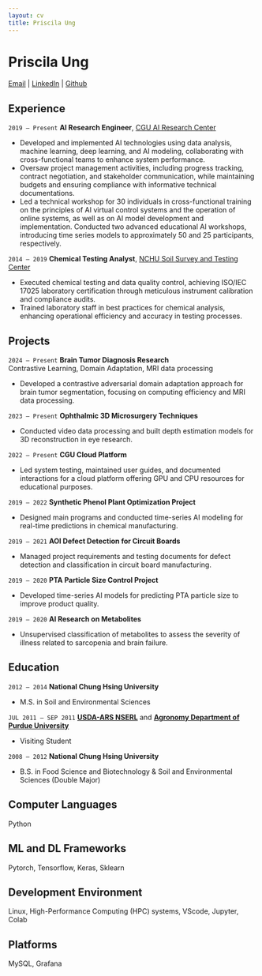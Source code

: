 ```yaml
---
layout: cv
title: Priscila Ung
---
```

# Priscila Ung
<div id="webaddress">
<a href="mailto:pici9218@gmail.com">Email</a>
| <a href="https://www.linkedin.com/in/priscilaung">LinkedIn</a>
| <a href="https://github.com/Poopogen">Github</a> 
</div>



## Experience
`2019 – Present`
__AI Research Engineer__, [CGU AI Research Center](https://www.cgu.edu.tw/aic-en)
- Developed and implemented AI technologies using data analysis, machine learning, deep learning, and AI modeling, collaborating with cross-functional teams to enhance system performance.
- Oversaw project management activities, including progress tracking, contract negotiation, and stakeholder communication, while maintaining budgets and ensuring compliance with informative technical documentations.
- Led a technical workshop for 30 individuals in cross-functional training on the principles of AI virtual control systems and the operation of online systems, as well as on AI model development and implementation. Conducted two advanced educational AI workshops, introducing time series models to approximately 50 and 25 participants, respectively.

`2014 – 2019`
__Chemical Testing Analyst__, [NCHU Soil Survey and Testing Center](https://sstc.nchu.edu.tw/EN/index)
- Executed chemical testing and data quality control, achieving ISO/IEC 17025 laboratory certification through meticulous instrument calibration and compliance audits.
- Trained laboratory staff in best practices for chemical analysis, enhancing operational efficiency and accuracy in testing processes.




## Projects
`2024 – Present`
__Brain Tumor Diagnosis Research__  
Contrastive Learning, Domain Adaptation, MRI data processing
- Developed a contrastive adversarial domain adaptation approach for brain tumor segmentation, focusing on computing efficiency and MRI data processing.

`2023 – Present`
__Ophthalmic 3D Microsurgery Techniques__ 
- Conducted video data processing and built depth estimation models for 3D reconstruction in eye research.

`2022 – Present`
__CGU Cloud Platform__ 
- Led system testing, maintained user guides, and documented interactions for a cloud platform offering GPU and CPU resources for educational purposes.

`2019 – 2022`
__Synthetic Phenol Plant Optimization Project__
- Designed main programs and conducted time-series AI modeling for real-time predictions in chemical manufacturing.

`2019 – 2021`
__AOI Defect Detection for Circuit Boards__
- Managed project requirements and testing documents for defect detection and classification in circuit board manufacturing.
  
`2019 – 2020`
__PTA Particle Size Control Project__
- Developed time-series AI models for predicting PTA particle size to improve product quality.

`2019 – 2020`
__AI Research on Metabolites__
- Unsupervised classification of metabolites to assess the severity of illness related to sarcopenia and brain failure.




## Education
`2012 – 2014`
__National Chung Hsing University__
- M.S. in Soil and Environmental Sciences

`JUL 2011 – SEP 2011`
 [__USDA-ARS NSERL__](https://www.ars.usda.gov/midwest-area/west-lafayette-in/national-soil-erosion-research/) and [__Agronomy Department of Purdue University__](https://ag.purdue.edu/department/agry/index.html)
- Visiting Student 

`2008 – 2012`
__National Chung Hsing University__
- B.S. in Food Science and Biotechnology & Soil and Environmental Sciences (Double Major)


## Computer Languages 
Python

## ML and DL Frameworks 
Pytorch, Tensorflow, Keras, Sklearn

## Development Environment 
Linux, High-Performance Computing (HPC) systems, VScode, Jupyter, Colab

## Platforms 
MySQL, Grafana




<!-- ### Footer

Last updated: May 2013 -->


